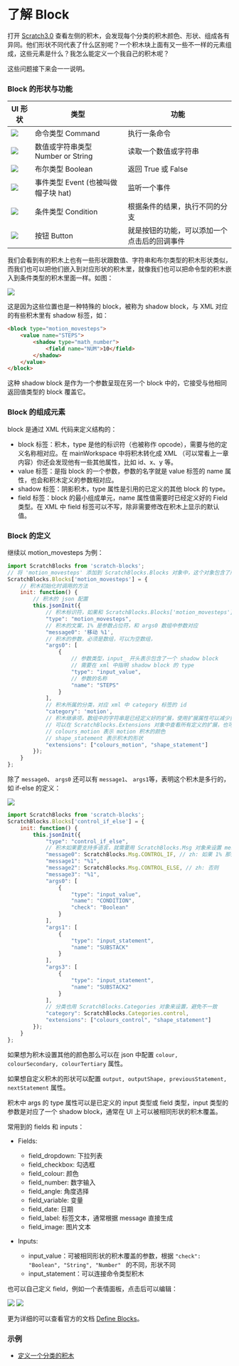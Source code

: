 # 了解 Block

打开 [Scratch3.0](https://scratch.mit.edu/projects/editor/) 查看左侧的积木，会发现每个分类的积木颜色、形状、组成各有异同。他们形状不同代表了什么区别呢？一个积木块上面有又一些不一样的元素组成，这些元素是什么？我怎么能定义一个我自己的积木呢？

这些问题接下来会一一说明。

### Block 的形状与功能

| UI 形状 | 类型 | 功能 |
--|--|--
<img src="./blocks/command.png" /> | 命令类型 Command | 执行一条命令
<img src="./blocks/number.png" /> | 数值或字符串类型 Number or String | 读取一个数值或字符串
<img src="./blocks/boolean.png" /> | 布尔类型 Boolean | 返回 True 或 False
<img src="./blocks/hat.png" /> | 事件类型 Event (也被叫做 帽子块 hat) | 监听一个事件
<img src="./blocks/condition.png" /> | 条件类型 Condition | 根据条件的结果，执行不同的分支
<img src="./blocks/button.png" /> | 按钮 Button | 就是按钮的功能，可以添加一个点击后的回调事件

我们会看到有的积木上也有一些形状跟数值、字符串和布尔类型的积木形状类似，而我们也可以把他们嵌入到对应形状的积木里，就像我们也可以把命令型的积木嵌入到条件类型的积木里面一样。如图：

<img src="./blocks/blocks.png" />

这是因为这些位置也是一种特殊的 block，被称为 shadow block，与 XML 对应的有些积木里有 shadow 标签，如：
```html
<block type="motion_movesteps">
    <value name="STEPS">
        <shadow type="math_number">
            <field name="NUM">10</field>
        </shadow>
    </value>
</block>
```
这种 shadow block 是作为一个参数呈现在另一个 block 中的，它接受与他相同返回值类型的 block 覆盖它。

### Block 的组成元素

block 是通过 XML 代码来定义结构的：
- block 标签：积木，type 是他的标识符（也被称作 opcode），需要与他的定义名称相对应。在 mainWorkspace 中将积木转化成 XML （可以常看上一章内容）你还会发现他有一些其他属性，比如 id、x、y 等。
- value 标签：是指 block 的一个参数，参数的名字就是 value 标签的 name 属性，也会和积木定义的参数相对应。
- shadow 标签：阴影积木，type 属性是引用的已定义的其他 block 的 type。
- field 标签：block 的最小组成单元，name 属性值需要时已经定义好的 Field 类型。在 XML 中 field 标签可以不写，除非需要修改在积木上显示的默认值。

### Block 的定义

继续以 motion_movesteps 为例：

```javascript
import ScratchBlocks from 'scratch-blocks';
// 将 'motion_movesteps' 添加到 ScratchBlocks.Blocks 对象中，这个对象包含了所有积木的定义
ScratchBlocks.Blocks['motion_movesteps'] = {
    // 积木初始化时调用的方法
    init: function() {
        // 积木的 json 配置
        this.jsonInit({
            // 积木标识符，如果和 ScratchBlocks.Blocks['motion_movesteps'] 中的一致，可以省略不写
            "type": "motion_movesteps",
            // 积木的文案，1% 是参数占位符，和 args0 数组中参数对应
            "message0": '移动 %1',
            // 积木的参数，必须是数组，可以为空数组，
            "args0": [
                {
                    // 参数类型，input_ 开头表示包含了一个 shadow block
                    // 需要在 xml 中指明 shadow block 的 type
                    "type": "input_value",
                    // 参数的名称
                    "name": "STEPS"
                }
            ],
            // 积木所属的分类，对应 xml 中 category 标签的 id
            "category": 'motion',
            // 积木继承项，数组中的字符串是已经定义好的扩展，使用扩展属性可以减少重复的配置
            // 可以在 ScratchBlocks.Extensions 对象中查看所有定义的扩展，也可以自己定义扩展。
            // colours_motion 表示 motion 积木的颜色
            // shape_statement 表示积木的形状
            "extensions": ["colours_motion", "shape_statement"]
        });
    }
};
```
除了 ```message0```、 ```args0``` 还可以有 ```message1```、 ```args1```等，表明这个积木是多行的，如 if-else 的定义：

<img src="./blocks/condition.png" />

```javascript
import ScratchBlocks from 'scratch-blocks';
ScratchBlocks.Blocks['control_if_else'] = {
    init: function() {
        this.jsonInit({
            "type": "control_if_else",
            // 积木如果要支持多语言，就需要用 ScratchBlocks.Msg 对象来设置 message
            "message0": ScratchBlocks.Msg.CONTROL_IF, // zh: 如果 1% 那么
            "message1": "%1",
            "message2": ScratchBlocks.Msg.CONTROL_ELSE, // zh: 否则
            "message3": "%1",
            "args0": [
                {
                    "type": "input_value",
                    "name": "CONDITION",
                    "check": "Boolean"
                }
            ],
            "args1": [
                {
                    "type": "input_statement",
                    "name": "SUBSTACK"
                }
            ],
            "args3": [
                {
                    "type": "input_statement",
                    "name": "SUBSTACK2"
                }
            ],
            // 分类也用 ScratchBlocks.Categories 对象来设置，避免不一致
            "category": ScratchBlocks.Categories.control,
            "extensions": ["colours_control", "shape_statement"]
        });
    }
};
```
如果想为积木设置其他的颜色那么可以在 json 中配置 ```colour, colourSecondary, colourTertiary``` 属性。

如果想自定义积木的形状可以配置 ```output, outputShape, previousStatement, nextStatement``` 属性。

积木中 args 的 type 属性可以是已定义的 input 类型或 field 类型，input 类型的参数是对应了一个 shadow block，通常在 UI 上可以被相同形状的积木覆盖。

常用到的 fields 和 inputs：
- Fields:
    - field_dropdown: 下拉列表
    - field_checkbox: 勾选框
    - field_colour: 颜色
    - field_number: 数字输入
    - field_angle: 角度选择
    - field_variable: 变量
    - field_date: 日期
    - field_label: 标签文本，通常根据 message 直接生成
    - field_image: 图片文本

- Inputs:
    - input_value：可被相同形状的积木覆盖的参数，根据 ```"check": "Boolean", "String", "Number" ``` 的不同，形状不同
    - input_statement：可以连接命令类型积木


也可以自己定义 field，例如一个表情面板，点击后可以编辑：

<img src="./blocks/face-panel-block.png"/>
<img src="./blocks/face-panel-modal.png"/>

更为详细的可以查看官方的文档 [Define Blocks](https://google-developers.appspot.com/blockly/guides/create-custom-blocks/define-blocks)。

### 示例
- [定义一个分类的积木](../src/examples/define-block.html)